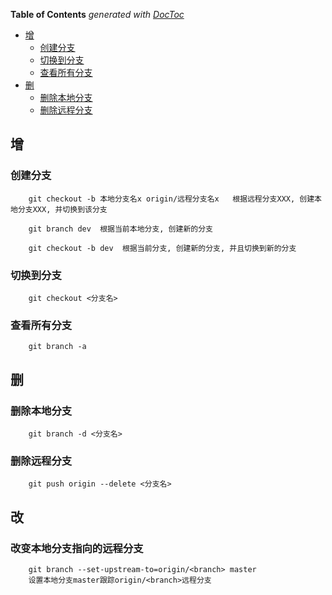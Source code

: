 <!-- START doctoc generated TOC please keep comment here to allow auto update -->
<!-- DON'T EDIT THIS SECTION, INSTEAD RE-RUN doctoc TO UPDATE -->
**Table of Contents**  *generated with [DocToc](https://github.com/thlorenz/doctoc)*

- [增](#%E5%A2%9E)
  - [创建分支](#%E5%88%9B%E5%BB%BA%E5%88%86%E6%94%AF)
  - [切换到分支](#%E5%88%87%E6%8D%A2%E5%88%B0%E5%88%86%E6%94%AF)
  - [查看所有分支](#%E6%9F%A5%E7%9C%8B%E6%89%80%E6%9C%89%E5%88%86%E6%94%AF)
- [删](#%E5%88%A0)
  - [删除本地分支](#%E5%88%A0%E9%99%A4%E6%9C%AC%E5%9C%B0%E5%88%86%E6%94%AF)
  - [删除远程分支](#%E5%88%A0%E9%99%A4%E8%BF%9C%E7%A8%8B%E5%88%86%E6%94%AF)

<!-- END doctoc generated TOC please keep comment here to allow auto update -->

<!--
 * @Description:
 * @Author: qiaolingniu
 * @LastEditors: qiaolingniu
 * @Date: 2019-08-01 15:58:25
 * @LastEditTime: 2020-07-29 17:18:57
 -->

## 增
### 创建分支
        
        git checkout -b 本地分支名x origin/远程分支名x   根据远程分支XXX, 创建本地分支XXX, 并切换到该分支

        git branch dev  根据当前本地分支, 创建新的分支

        git checkout -b dev  根据当前分支, 创建新的分支, 并且切换到新的分支
    
### 切换到分支
        git checkout <分支名>

### 查看所有分支
        git branch -a

    
## 删

### 删除本地分支
        git branch -d <分支名>

### 删除远程分支
        git push origin --delete <分支名>


## 改
### 改变本地分支指向的远程分支

        git branch --set-upstream-to=origin/<branch> master
        设置本地分支master跟踪origin/<branch>远程分支